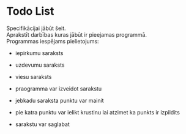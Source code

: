 # Todo List
Specifikācijai jābūt šeit.  
Aprakstīt darbības kuras jābūt ir pieejamas programmā.  
Programmas iespējams pielietojums:  
- iepirkumu saraksts
- uzdevumu saraksts
- viesu saraksts


- praogramma var izveidot sarakstu
- jebkadu saraksta punktu var mainit
- pie katra punktu var ielikt krustinu lai atzimet ka punkts ir izpildits
- sarakstu var saglabat
